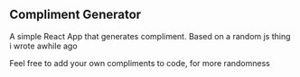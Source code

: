 ## Compliment Generator

A simple React App that generates compliment. Based on a random js thing i wrote awhile ago

Feel free to add your own compliments to code, for more randomness
